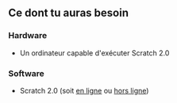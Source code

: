 ## Ce dont tu auras besoin

### Hardware

+ Un ordinateur capable d'exécuter Scratch 2.0

### Software

+ Scratch 2.0 (soit [en ligne](https://scratch.mit.edu/projects/editor/) ou [hors ligne](https://scratch.mit.edu/scratch2download/))